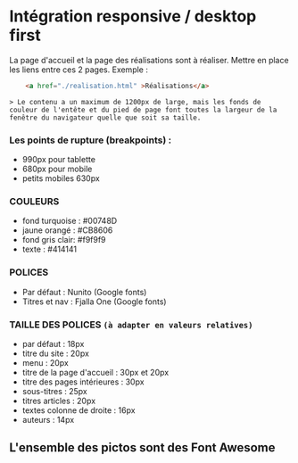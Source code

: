 # Intégration responsive / desktop first

La page d'accueil et la page des réalisations sont à réaliser.
Mettre en place les liens entre ces 2 pages.
Exemple :
```html
    <a href="./realisation.html" >Réalisations</a>
```

    > Le contenu a un maximum de 1200px de large, mais les fonds de couleur de l'entête et du pied de page font toutes la largeur de la fenêtre du navigateur quelle que soit sa taille.

### Les points de rupture (breakpoints) :
- 990px pour tablette
- 680px pour mobile
- petits mobiles 630px

### COULEURS
- fond turquoise : #00748D
- jaune orangé : #CB8606
- fond gris clair: #f9f9f9
- texte : #414141

### POLICES
- Par défaut : Nunito (Google fonts)
- Titres et nav : Fjalla One (Google fonts)

### TAILLE DES POLICES `(à adapter en valeurs relatives)`

- par défaut : 18px
- titre du site : 20px
- menu : 20px
- titre de la page d'accueil : 30px et 20px
- titre des pages intérieures : 30px
- sous-titres : 25px
- titres articles : 20px
- textes colonne de droite : 16px
- auteurs : 14px

## L'ensemble des pictos sont des Font Awesome